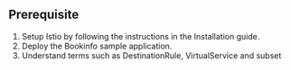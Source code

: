 ## Prerequisite  
1. Setup Istio by following the instructions in the Installation guide.
2. Deploy the Bookinfo sample application.
3. Understand terms such as DestinationRule, VirtualService and subset



